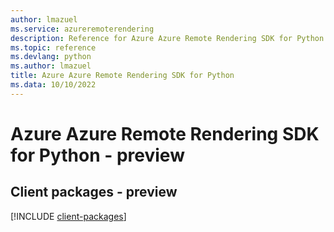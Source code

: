 ```yaml
---
author: lmazuel
ms.service: azureremoterendering
description: Reference for Azure Azure Remote Rendering SDK for Python
ms.topic: reference
ms.devlang: python
ms.author: lmazuel
title: Azure Azure Remote Rendering SDK for Python
ms.data: 10/10/2022
---
```

# Azure Azure Remote Rendering SDK for Python - preview

## Client packages - preview
[!INCLUDE [client-packages](azure-remote-rendering-client-index.md)]